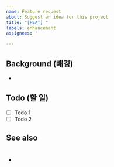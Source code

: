 ```yaml
---
name: Feature request
about: Suggest an idea for this project
title: "[FEAT] "
labels: enhancement
assignees: ''

---
```


## Background (배경) 
-

## Todo (할 일)
- [ ] Todo 1
- [ ] Todo 2

## See also 
- #
